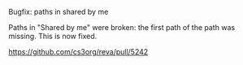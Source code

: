 Bugfix: paths in shared by me

Paths in "Shared by me" were broken: the first path of the path was missing. This is now fixed.

https://github.com/cs3org/reva/pull/5242